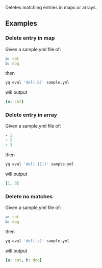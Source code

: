 Deletes matching entries in maps or arrays.
## Examples
### Delete entry in map
Given a sample.yml file of:
```yaml
a: cat
b: dog
```
then
```bash
yq eval 'del(.b)' sample.yml
```
will output
```yaml
{a: cat}
```

### Delete entry in array
Given a sample.yml file of:
```yaml
- 1
- 2
- 3
```
then
```bash
yq eval 'del(.[1])' sample.yml
```
will output
```yaml
[1, 3]
```

### Delete no matches
Given a sample.yml file of:
```yaml
a: cat
b: dog
```
then
```bash
yq eval 'del(.c)' sample.yml
```
will output
```yaml
{a: cat, b: dog}
```

